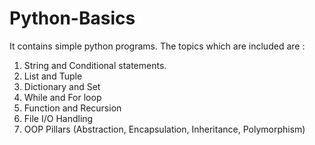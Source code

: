 # Python-Basics
It contains simple python programs.
The topics which are included are :
1. String and Conditional statements.
2. List and Tuple
3. Dictionary and Set
4. While and For loop
5. Function and Recursion
6. File I/O Handling
7. OOP Pillars (Abstraction, Encapsulation, Inheritance, Polymorphism)
